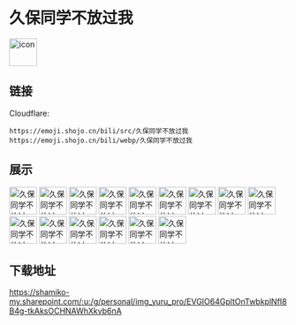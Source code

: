 # 久保同学不放过我
<img src="https://emoji.shojo.cn/bili/src/久保同学不放过我/icon.png" width="50" height="50" alt="icon">

## 链接
Cloudflare:
```
https://emoji.shojo.cn/bili/src/久保同学不放过我
https://emoji.shojo.cn/bili/webp/久保同学不放过我
```
## 展示
<img src="https://emoji.shojo.cn/bili/src/久保同学不放过我/久保同学不放过我-星星眼.png" width="50" height="50" alt="久保同学不放过我-星星眼">
<img src="https://emoji.shojo.cn/bili/src/久保同学不放过我/久保同学不放过我-气鼓鼓.png" width="50" height="50" alt="久保同学不放过我-气鼓鼓">
<img src="https://emoji.shojo.cn/bili/src/久保同学不放过我/久保同学不放过我-耶.png" width="50" height="50" alt="久保同学不放过我-耶">
<img src="https://emoji.shojo.cn/bili/src/久保同学不放过我/久保同学不放过我-当场愣住.png" width="50" height="50" alt="久保同学不放过我-当场愣住">
<img src="https://emoji.shojo.cn/bili/src/久保同学不放过我/久保同学不放过我-坏笑.png" width="50" height="50" alt="久保同学不放过我-坏笑">
<img src="https://emoji.shojo.cn/bili/src/久保同学不放过我/久保同学不放过我-暗中观察.png" width="50" height="50" alt="久保同学不放过我-暗中观察">
<img src="https://emoji.shojo.cn/bili/src/久保同学不放过我/久保同学不放过我-色眯眯.png" width="50" height="50" alt="久保同学不放过我-色眯眯">
<img src="https://emoji.shojo.cn/bili/src/久保同学不放过我/久保同学不放过我-求求.png" width="50" height="50" alt="久保同学不放过我-求求">
<img src="https://emoji.shojo.cn/bili/src/久保同学不放过我/久保同学不放过我-炸毛.png" width="50" height="50" alt="久保同学不放过我-炸毛">
<img src="https://emoji.shojo.cn/bili/src/久保同学不放过我/久保同学不放过我-乖巧.png" width="50" height="50" alt="久保同学不放过我-乖巧">
<img src="https://emoji.shojo.cn/bili/src/久保同学不放过我/久保同学不放过我-弱小.png" width="50" height="50" alt="久保同学不放过我-弱小">
<img src="https://emoji.shojo.cn/bili/src/久保同学不放过我/久保同学不放过我-震惊.png" width="50" height="50" alt="久保同学不放过我-震惊">
<img src="https://emoji.shojo.cn/bili/src/久保同学不放过我/久保同学不放过我-吃瓜群众.png" width="50" height="50" alt="久保同学不放过我-吃瓜群众">
<img src="https://emoji.shojo.cn/bili/src/久保同学不放过我/久保同学不放过我-磕死我了.png" width="50" height="50" alt="久保同学不放过我-磕死我了">
<img src="https://emoji.shojo.cn/bili/src/久保同学不放过我/久保同学不放过我-要抱抱.png" width="50" height="50" alt="久保同学不放过我-要抱抱">

## 下载地址

https://shamiko-my.sharepoint.com/:u:/g/personal/img_yuru_pro/EVGIO64GpltOnTwbkplNfI8B4g-tkAksOCHNAWhXkvb6nA